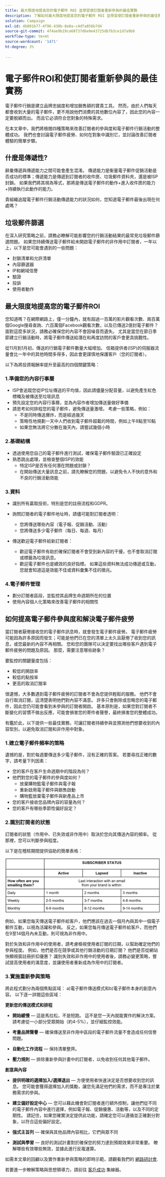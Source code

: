 ```yaml
---
title: 最大限度地提高您的電子郵件 ROI 並學習使訂閱者重新參與的最佳實務
description: 了解如何最大限度地提高您的電子郵件 ROI 並學習使訂閱者重新參與的最佳實務。 瞭解提高訂閱者參與度的策略，並瞭解電子郵件促銷活動的整體成功。
solution: Campaign
exl-id: 4b801b77-4f96-430b-8e0a-c4dfa856b7d4
source-git-commit: 4f4ae9b19ca68737d6e9e43725db7b3ce1d7a9b8
workflow-type: tm+mt
source-wordcount: '1471'
ht-degree: 3%

---
```


# 電子郵件ROI和使訂閱者重新參與的最佳實務

電子郵件行銷是建立品牌忠誠度和增加銷售額的寶貴工具。 然而，由於人們每天都會收到大量的電子郵件，更不用說他們消費的其他數位內容了，因此您的內容一定要脫穎而出。 而且它必須符合您對象的特殊需求。

在本文章中，我們將檢閱四種策略來改善訂閱者的參與度和電子郵件行銷活動的整體成功。 我們也會討論電子郵件疲勞、如何在對象中識別它，並討論改善訂閱者體驗的簡單步驟。

## 什麼是傳遞性?

辭彙傳遞與傳遞能力之間可能會產生混淆。 傳遞能力是衡量電子郵件促銷活動是否成功的標準；傳遞能力是傳遞到訂閱者的收件匣、垃圾郵件資料夾，還是被ISP封鎖。 如果我們將其視為等式，那將是傳送電子郵件的動作+進入收件匣的能力+持續執行此動作的能力。

貴組織追蹤電子郵件行銷活動傳遞能力的狀況如何，您知道電子郵件最後出現在何處嗎？

## 垃圾郵件篩選

在深入研究策略之前，請務必瞭解可能影響您的行銷活動結果的最常見垃圾郵件篩選問題。 如果您持續傳送電子郵件給未開啟電子郵件的非作用中訂閱者，一年以上，以下是您可能會遇到的一些問題：

* 封鎖清單和允許清單
* 內容篩選器
* IP和網域信譽
* 驗證
* 投訴
* 使用者動作

## 最大限度地提高您的電子郵件ROI

您知道嗎？在網際網路上，僅一分鐘內，就有超過一百萬的影片觀看次數、兩百萬個Google搜尋查詢、六百萬個Facebook觀看次數，以及已傳送2億封電子郵件？ 面對這麼多狀況，請務必確保您的內容不會因噪音而遺失。 尤其是當您在節日季節建立行銷活動時，將電子郵件傳送給潛在和再度訪問的客戶會更具挑戰性。

從11月到1月初，傳送的行銷電子郵件數量大幅增加。 信箱提供者(ISP)的伺服器流量會比一年中的其他時間多得多，因此會更謹慎地保護客戶（您的訂閱者）。

以下為將投資報酬率提升至最高的四個關鍵策略：

### 1.準備您的內容行事曆

* ISP會追蹤您從IP位址傳送的平均值，因此請儘量分配音量，以避免產生紅色標幟及被傳送至垃圾訊息
* 預先設定您的內容行事曆，並為內容作者增加傳送量做好準備
* 請思考如何排程您的電子郵件，避免傳送量激增。 考慮一些策略，例如：
   * 不是同時傳送爆炸，而是經過幾天
   * 策略性地規劃一天中人們收到電子郵件超載的時間，例如上午8點至10點
   * 如果您無法將它分散在幾天內，請嘗試幾個小時

### 2.基礎結構

* 透過使用您自己的電子郵件進行測試，確保電子郵件驗證已正確設定
* 熟悉跳出處理，並檢查整個ISP的效能
   * 特定ISP是否有任何潛在問題或封鎖？
   * 在開始傳送大量訊息之前，請先瞭解您的問題，以避免令人不快的意外和不良的行銷活動效能

### 3.資料

* 識別所有贏取技術，特別是您的註冊流程和GDPR。
* 詢問訂閱者的電子郵件地址時，請儘可能對訂閱者透明：
   * 您將傳送哪些內容（電子報、促銷活動、活動）
   * 您將傳送多少電子郵件（每日、每週、每月）

* 傳送歡迎電子郵件給新訂閱者：
   * 歡迎電子郵件有助於確保訂閱者不會受到新內容的干擾，也不會取消訂閱或標籤為垃圾訊息。
   * 歡迎電子郵件也是績效的良好指標。 如果這些資料無法成功傳遞或互動，您就會知道這是效能不佳或資料彙集不佳的徵兆。

### 4.電子郵件管理

* 劃分訂閱者區段，並監控其品牌生命週期所在的位置
* 使用內容個人化策略來改善電子郵件的相關性

## 如何提高電子郵件參與度和解決電子郵件疲勞

當訂閱者厭倦接收您的電子郵件訊息時，就會發生電子郵件疲勞。 電子郵件疲勞可能因為許多原因而發生；可能是他們已在您的清單上太久且厭倦了收到您的訊息，或您最新的內容不再相關。 您和您的團隊可以決定要找出哪些客戶遇到電子郵件疲勞的問題及原因。 那麼，需要注意哪些跡象？

要監控的關鍵量度包括：

* 較低的開啟率
* 較低的點按率
* 更高的取消訂閱率

很遺憾，大多數遇到電子郵件疲勞的訂閱者不會為您提供輕鬆的服務。 他們不會自行取消訂閱，這清楚表明他們對內容不滿意。 許多只會刪除或忽略您的電子郵件，因此您仍可能會看到未參與的訂閱者開啟。 基本原則是，如果您對訂閱者不斷變化的習慣不做出反應，可能會損害您的寄件者聲譽，最終損害您的整體成功。

有鑑於此，以下提供一些最佳實務，可讓訂閱者持續參與並預測他們想要收到的內容型別，以避免取消訂閱和非作用中對象。

### 1.建立電子郵件頻率的策略

遺憾的是，對於每週要傳送多少電子郵件，沒有正確的答案。 若要尋找正確的數字，請考量下列因素：

* 您的客戶在客戶生命週期中的階段為何？
* 他們對您的電子郵件的參與度如何？
   * 放棄購物籃電子郵件與電子報
   * 重新啟用電子郵件與銷售啟動
   * 購物籃放棄電子郵件與新產品上市
* 您的客戶接收您品牌內容的容量為何？
* 您的客戶有哪些季節性偏好設定？

### 2.識別訂閱者的狀態

訂閱者的狀態（作用中、已失效或非作用中）取決於您向其傳送內容的頻率。 從那裡，您可以判斷參與程度。

以下是在稽核期間提供協助的簡單表格：

![訂閱者狀態](/help/assets/subscriber-status.png)

例如，如果您每天傳送電子郵件給客戶，他們應該在過去一個月內與其中一個電子郵件互動，以視為活躍和參與。 反之，如果您每月傳送電子郵件給客戶，而他們在9至14個月內未互動，則可視為非作用中。

對於失效和非作用中的使用者，請考慮檢視使用者訂閱的日期，以幫助確定他們的參與程度。 例如，他們是否在競爭或其他行銷活動的日期訂閱？ 他們是否從網站快顯視窗註冊折扣優惠？ 識別失效和非作用中的使用者後，請務必變更策略，嘗試提高使用者的滿意度，並讓使用者重新成為作用中的訂閱者。

### 3.實施重新參與策略

將此程式劃分為兩個焦點區域： a)電子郵件傳送模式和b)電子郵件本身的創意內容。 以下逐一詳閱這些區域：

**更新您的傳送模式和排程**

* **開始緩慢**  — 這是馬拉松，不是短跑。 這不是您一天內就能實作的解決方案。 請考慮從一小部分受眾開始（約4-5%），並仔細監控效能。

* **考量品牌聲譽**  — 確保傳送至非作用中區段的電子郵件流量不會造成任何信譽問題。

* **自動化工作流程**  — 保持清單整齊。

* **壓力規則**  — 排除重新參與計畫中的訂閱者，以免收到任何其他電子郵件。

**創意與內容**

* **提供明確的選擇加入/選擇退出**  — 方便使用者快速決定是否想要收到您的訊息。 您可能會獲得選擇加入的獎勵，讓您先滿足他們的需求，而不是專注於業務需求的參與。

* **建立偏好設定中心**  — 您可以藉此機會對訂閱者進行額外控制，讓他們從不同的電子郵件內容中進行選擇，例如電子報、促銷優惠、活動等，以及不同的定期性。 請記住，如果您確實決定提供此功能，請確定您可以遵循並正確劃分對象，以符合這些偏好設定。

* **強式主旨列**  — 確保與其他品牌內容相比，它們與眾不同

* **測試與學習**  — 良好的測試計畫對於確保您的努力達到預期效果非常重要。 瞭解哪些有效哪些無效，並據此進行反複運算。

如需本文章的回顧以及實作重新參與策略的即時示範，請觀看我們的 [網路研討會](https://adobecustomersuccess.adobeconnect.com/pm8goho13xuy/).

若要進一步瞭解策略與思想領導力，請前往 [客戶成功](https://experienceleague.adobe.com/docs/customer-success/customer-success/overview.html) 集線器。
